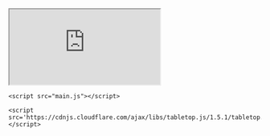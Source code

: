 <html lang="en">
   
  <head>
<WAWANCARA SENPAI AKU HARUS!>
  
   <iframe src="https://docs.google.com/spreadsheets/d/e/2PACX-1vRyrGffJKzNrI5Tt1z1YyILPB_hLD8KwXbWbG356sG1eD2NIIU73yo5TWZvW-opwBXcMYZMLJAreVEP/pubhtml?;headers=false"></iframe> 

    <script src="main.js"></script>

    <script src='https://cdnjs.cloudflare.com/ajax/libs/tabletop.js/1.5.1/tabletop.min.js'></script>

  </body>

</html>

